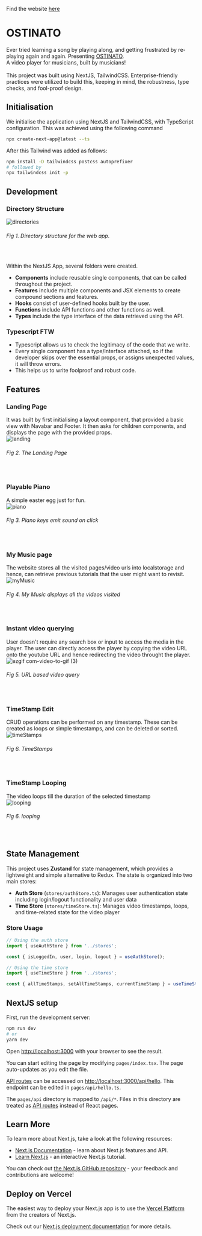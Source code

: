 Find the website [here](https://ostinato.netlify.app/)

# OSTINATO

Ever tried learning a song by playing along, and getting frustrated by re-playing again and again. Presenting [OSTINATO](https://ostinato.netlify.app/).
<br/>
A video player for musicians, built by musicians!
<br/>
<br/>
This project was built using NextJS, TailwindCSS. Enterprise-friendly practices were utilized to build this, keeping in mind, the robustness, type checks, and fool-proof design.

## Initialisation

We initialise the application using NextJS and TailwindCSS, with TypeScript configuration. This was achieved using the following command

```bash
npx create-next-app@latest --ts
```

After this Tailwind was added as follows:

```bash
npm install -D tailwindcss postcss autoprefixer
# followed by
npx tailwindcss init -p
```

## Development

### Directory Structure

![directories](https://i.postimg.cc/yxnvmB3k/directory.png)
<br/>

###### _Fig 1. Directory structure for the web app._

<br/>

Within the NextJS App, several folders were created.

- **Components** include reusable single components, that can be called throughout the project.
- **Features** include multiple components and JSX elements to create compound sections and features.
- **Hooks** consist of user-defined hooks built by the user.
- **Functions** include API functions and other functions as well.
- **Types** include the type interface of the data retrieved using the API.

### Typescript FTW

- Typescript allows us to check the legitimacy of the code that we write.
- Every single component has a type/interface attached, so if the developer skips over the essential props, or assigns unexpected values, it will throw errors.
- This helps us to write foolproof and robust code.

## Features

### Landing Page

It was built by first initialising a layout component, that provided a basic view with Navabar and Footer. It then asks for children components, and displays the page with the provided props.
<br/>
![landing](https://i.postimg.cc/4xYB9Dfx/landing.gif)
<br/>

###### _Fig 2. The Landing Page_

<br/>

### Playable Piano

A simple easter egg just for fun.
<br/>
![piano](https://i.postimg.cc/T2c7MjNf/piano.gif)
<br/>

###### _Fig 3. Piano keys emit sound on click_

<br/>

### My Music page

The website stores all the visited pages/video urls into localstorage and hence, can retrieve previous tutorials that the user might want to revisit.
<br/>
![myMusic](https://i.postimg.cc/7YsKbHyR/myMusic.gif)
<br/>

###### _Fig 4. My Music displays all the videos visited_

<br/>

### Instant video querying

User doesn't require any search box or input to access the media in the player. The user can directly access the player by copying the video URL onto the youtube URL and hence redirecting the video throught the player.
<br/>
![ezgif com-video-to-gif (3)](https://user-images.githubusercontent.com/76566992/233765304-46c4fb44-94e0-414d-ae30-cb2988c1e09a.gif)
<br/>

###### _Fig 5. URL based video query_

<br/>

### TimeStamp Edit

CRUD operations can be performed on any timestamp. These can be created as loops or simple timestamps, and can be deleted or sorted.
<br/>
![timeStamps](https://i.postimg.cc/HkF346n4/editting.gif)
<br/>

###### _Fig 6. TimeStamps_

<br/>

### TimeStamp Looping

The video loops till the duration of the selected timestamp
<br/>
![looping](https://i.postimg.cc/8PPy1FxW/loop.gif)
<br/>

###### _Fig 6. looping_

<br/>

## State Management

This project uses **Zustand** for state management, which provides a lightweight and simple alternative to Redux. The state is organized into two main stores:

- **Auth Store** (`stores/authStore.ts`): Manages user authentication state including login/logout functionality and user data
- **Time Store** (`stores/timeStore.ts`): Manages video timestamps, loops, and time-related state for the video player

### Store Usage

```typescript
// Using the auth store
import { useAuthStore } from '../stores';

const { isLoggedIn, user, login, logout } = useAuthStore();

// Using the time store
import { useTimeStore } from '../stores';

const { allTimeStamps, setAllTimeStamps, currentTimeStamp } = useTimeStore();
```

## NextJS setup

First, run the development server:

```bash
npm run dev
# or
yarn dev
```

Open [http://localhost:3000](http://localhost:3000) with your browser to see the result.

You can start editing the page by modifying `pages/index.tsx`. The page auto-updates as you edit the file.

[API routes](https://nextjs.org/docs/api-routes/introduction) can be accessed on [http://localhost:3000/api/hello](http://localhost:3000/api/hello). This endpoint can be edited in `pages/api/hello.ts`.

The `pages/api` directory is mapped to `/api/*`. Files in this directory are treated as [API routes](https://nextjs.org/docs/api-routes/introduction) instead of React pages.

## Learn More

To learn more about Next.js, take a look at the following resources:

- [Next.js Documentation](https://nextjs.org/docs) - learn about Next.js features and API.
- [Learn Next.js](https://nextjs.org/learn) - an interactive Next.js tutorial.

You can check out [the Next.js GitHub repository](https://github.com/vercel/next.js/) - your feedback and contributions are welcome!

## Deploy on Vercel

The easiest way to deploy your Next.js app is to use the [Vercel Platform](https://vercel.com/new?utm_medium=default-template&filter=next.js&utm_source=create-next-app&utm_campaign=create-next-app-readme) from the creators of Next.js.

Check out our [Next.js deployment documentation](https://nextjs.org/docs/deployment) for more details.
